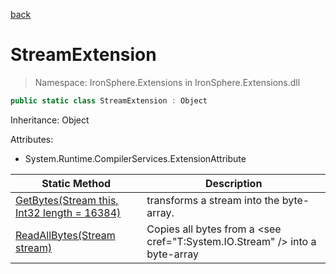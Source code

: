 ﻿[back](/IronSphere.Extensions/types)

# StreamExtension

> Namespace: IronSphere.Extensions in  IronSphere.Extensions.dll



```csharp
public static class StreamExtension : Object
```
Inheritance: Object



Attributes:
        
* System.Runtime.CompilerServices.ExtensionAttribute




| Static Method | Description |
| --- | --- |
| [GetBytes(Stream this, Int32 length = 16384)](StreamExtension.GetBytes(Stream,Int32)) | transforms a stream into the byte-array. |
| [ReadAllBytes(Stream stream)](StreamExtension.ReadAllBytes(Stream)) | Copies all bytes from a &lt;see cref=&quot;T:System.IO.Stream&quot; /&gt; into a byte-array |
